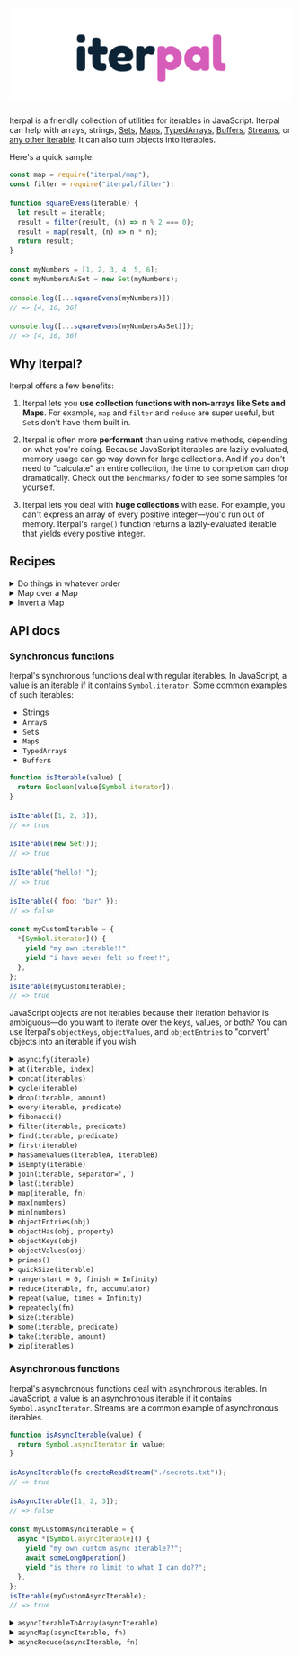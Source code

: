 # [![Iterpal](media/iterpal_logo.png)](https://github.com/EvanHahn/iterpal)

Iterpal is a friendly collection of utilities for iterables in JavaScript. Iterpal can help with arrays, strings, [Sets](https://developer.mozilla.org/en-US/docs/Web/JavaScript/Reference/Global_Objects/Set), [Maps](https://developer.mozilla.org/en-US/docs/Web/JavaScript/Reference/Global_Objects/Map), [TypedArrays](https://developer.mozilla.org/en-US/docs/Web/JavaScript/Reference/Global_Objects/TypedArray), [Buffers](https://nodejs.org/api/buffer.html#buffer_buffer), [Streams](https://nodejs.org/api/stream.html), or [any other iterable](https://developer.mozilla.org/en-US/docs/Web/JavaScript/Reference/Iteration_protocols#The_iterable_protocol). It can also turn objects into iterables.

Here's a quick sample:

```js
const map = require("iterpal/map");
const filter = require("iterpal/filter");

function squareEvens(iterable) {
  let result = iterable;
  result = filter(result, (n) => n % 2 === 0);
  result = map(result, (n) => n * n);
  return result;
}

const myNumbers = [1, 2, 3, 4, 5, 6];
const myNumbersAsSet = new Set(myNumbers);

console.log([...squareEvens(myNumbers)]);
// => [4, 16, 36]

console.log([...squareEvens(myNumbersAsSet)]);
// => [4, 16, 36]
```

## Why Iterpal?

Iterpal offers a few benefits:

1. Iterpal lets you **use collection functions with non-arrays like Sets and Maps**. For example, `map` and `filter` and `reduce` are super useful, but `Set`s don't have them built in.

1. Iterpal is often more **performant** than using native methods, depending on what you're doing. Because JavaScript iterables are lazily evaluated, memory usage can go way down for large collections. And if you don't need to "calculate" an entire collection, the time to completion can drop dramatically. Check out the `benchmarks/` folder to see some samples for yourself.

1. Iterpal lets you deal with **huge collections** with ease. For example, you can't express an array of every positive integer—you'd run out of memory. Iterpal's `range()` function returns a lazily-evaluated iterable that yields every positive integer.

## Recipes

<details>
<summary>Do things in whatever order</summary>

```js
// One of these native solutions is much faster:
const nativeFast = myLargeArray.slice(0, 100).map(String);
const nativeSlow = myLargeArray.map(String).slice(0, 100);

// These are basically the same, and both finish quickly:
const iterOne = [...take(map(myLargeArray, String), 100)];
const iterTwo = [...map(take(myLargeArray, 100), String)];
```

</details>

<details>
<summary>Map over a Map</summary>

```js
const map = require("iterpal/map");

const ages = new Map([
  ["Esmeralda", 30],
  ["Carlo", 45],
  ["Ignacio", 99],
]);

const agesNextYear = new Map(map(ages, ([name, age]) => [name, age + 1]));

ages.get("Esmeralda");
// => 30

agesNextYear.get("Esmeralda");
// => 31
```

</details>

<details>
<summary>Invert a Map</summary>

```js
const zip = require("iterpal/zip");

function invertMap(toInvert) {
  return new Map(zip([toInvert.values(), toInvert.keys()]));
}

const nameById = new Map([
  [123, "Burt"],
  [456, "Ernie"],
  [456, "Big Bird"],
]);
const idByName = invertMap(nameById);

idByName.get("Ernie");
// => 456
```

</details>

## API docs

### Synchronous functions

Iterpal's synchronous functions deal with regular iterables. In JavaScript, a value is an iterable if it contains `Symbol.iterator`. Some common examples of such iterables:

- Strings
- `Array`s
- `Set`s
- `Map`s
- `TypedArray`s
- `Buffer`s

```js
function isIterable(value) {
  return Boolean(value[Symbol.iterator]);
}

isIterable([1, 2, 3]);
// => true

isIterable(new Set());
// => true

isIterable("hello!!");
// => true

isIterable({ foo: "bar" });
// => false

const myCustomIterable = {
  *[Symbol.iterator]() {
    yield "my own iterable!!";
    yield "i have never felt so free!!";
  },
};
isIterable(myCustomIterable);
// => true
```

JavaScript objects are not iterables because their iteration behavior is ambiguous—do you want to iterate over the keys, values, or both? You can use Iterpal's `objectKeys`, `objectValues`, and `objectEntries` to "convert" objects into an iterable if you wish.

<details>
<summary><code>asyncify(iterable)</code></summary>

Converts a synchronous iterable to an asynchronous one.

```js
const asyncify = require("iterpal/asyncify");

asyncify([1, 2, 3, 4]);
// => Asynchronous iterable yielding 1, 2, 3, 4
```

</details>

<details>
<summary><code>at(iterable, index)</code></summary>

Returns the nth element from an iterable. Returns `undefined` if the index is out of range.

```js
const at = require("iterpal/at");

at(new Set(["hello", "world"]), 0);
// => 'hello'

at(["hello", "world"], 1);
// => 'world'

at(new Set(["hello", "world"]), 2);
// => undefined
```

</details>

<details>
<summary><code>concat(iterables)</code></summary>

Concatenates multiple iterables, returning a new iterable.

```js
const concat = require("iterpal/concat");

const myArray = [1, 2, 3];
const mySet = new Set([4, 5, 6]);
const myMap = new Map([
  ["bing", "bong"],
  ["foo", "boo"],
]);

concat([myArray, mySet, myMap]);
// => Iterable yielding 1, 2, 3, 4, 5, 6, ['bing', 'bong'], ['foo', 'boo']

concat(myMap);
// => Iterable yielding 'bing', 'bong', 'foo', 'boo'

const asArray = [...concat([myArray, mySet, myMap])];
// => [1, 2, 3, 4, 5, 6, ['bing', 'bong'], ['foo', 'boo']]
```

</details>

<details>
<summary><code>cycle(iterable)</code></summary>

Returns an infinite iterable that "cycles" over `iterable`.

```js
const cycle = require("iterpal/cycle");

cycle([1, 2, 3]);
// => Iterable yielding 1, 2, 3, 1, 2, 3, 1, 2, 3, 1, 2 ...
```

</details>

<details>
<summary><code>drop(iterable, amount)</code></summary>

Returns an iterable with the first `amount` elements removed.

```js
const drop = require("iterpal/drop");

drop(new Set(["hello", "to", "the", "world!"]), 2);
// => Iterable yielding 'the', 'world'

drop(new Set(["hello", "to", "the", "world!"]), 4);
// => Empty iterable
```

</details>

<details>
<summary><code>every(iterable, predicate)</code></summary>

Returns `true` if `predicate(value)` returns true for every value in `iterable`, and false otherwise. Returns `true` for an empty iterable.

```js
const every = require("iterpal/every");

function isEven(n) {
  return n % 2 === 0;
}

const mySet = new Set([2, 4, 6, 8]);
every(mySet, isEven);
// => true

every([2, 3, 4], isEven);
// => false

every([], () => false);
// => true
```

</details>

<details>
<summary><code>fibonacci()</code></summary>

Returns an iterable yielding the Fibonacci sequence, starting with 1.

```js
const fibonacci = require("iterpal/fibonacci");

fibonacci();
// => Iterable yielding 1, 1, 2, 3, 5, 8, 13...
```

</details>

<details>
<summary><code>filter(iterable, predicate)</code></summary>

Returns a new iterable which iterates over `iterable`, yielding when `predicate(value)` returns a truthy value.

The predicate function is invoked with one argument: the current value.

```js
const filter = require("iterpal/filter");

function isEven(n) {
  return n % 2 === 0;
}

const mySet = new Set([1, 2, 3, 4, 5, 6]);

filter(mySet, isEven);
// => Iterable yielding 2, 4, 6

const asArray = [...filter(mySet, isEven)];
// => [2, 4, 6]
```

</details>

<details>
<summary><code>find(iterable, predicate)</code></summary>

Iterates over `iterable`, returning the first element `predicate(value)` returns truthy for. Returns `undefined` if no value is found.

```js
const find = require("iterpal/find");

function isEven(n) {
  return n % 2 === 0;
}

find(new Set([1, 3, 4, 5]), isEven);
// => 4

find([1, 3, 5, 7], isEven);
// => undefined

find([], isEven);
// => undefined
```

</details>

<details>
<summary><code>first(iterable)</code></summary>

Returns the first value in an iterable. Returns `undefined` if the iterable is empty.

```js
const first = require("iterpal/first");

first(new Set(["hello", "world"]));
// => 'hello'

first([10, 11, 12]);
// => 10

first(new Map());
// => undefined
```

</details>

<details>
<summary><code>hasSameValues(iterableA, iterableB)</code></summary>

If `iterableA` and `iterableB` have the same lengths and values, returns `true`. Otherwise, returns `false`. Equality is determined with `Object.is`.

```js
const hasSameValues = require("iterpal/hasSameValues");

hasSameValues([9, 8, 7], [7, 8, 9]);
// => true

hasSameValues([9, 8, 7], [9, 10, 11]);
// => false

hasSameValues([9, 8, 7], new Set([7, 9, 8]));
// => true

hasSameValues([], new Set([]));
// => true
```

</details>

<details>
<summary><code>isEmpty(iterable)</code></summary>

Returns `true` if `iterable` has no elements, and `false` otherwise.

```js
const isEmpty = require("iterpal/isEmpty");

isEmpty(new Set());
// => true

isEmpty([1, 2, 3]);
// => false
```

</details>

<details>
<summary><code>join(iterable, separator=',')</code></summary>

Converts all elements in `iterable` into a string separated by `separator`.

Like `Array.prototype.join`, `null` and `undefined` are converted to empty strings.

```js
const join = require("iterpal/join");

join(new Set(["hello", "world"]));
// => 'hello,world'

join(new Set(["hello", "world"]), " and ");
// => 'hello and world'

join([1, undefined, 2, null, 3]);
// => '1,,2,,3'

join(new Map());
// => ''
```

</details>

<details>
<summary><code>last(iterable)</code></summary>

Iterates over `iterable`, returning the final value. Returns `undefined` if the iterable is empty.

If you know the type of `iterable` and it has a `length` or `size` property, you should use that instead because it is faster.

```js
const last = require("iterpal/last");

last(new Set(["hello", "world"]));
// => 'world'

last([10, 11, 12]);
// => 12

last(new Map());
// => undefined
```

</details>

<details>
<summary><code>map(iterable, fn)</code></summary>

Returns a new iterable which iterates over `iterable`, yielding `fn(value)` for each value.

`fn` is invoked with one argument: the current value.

```js
const map = require("iterpal/map");

function square(n) {
  return n * n;
}

const mySet = new Set([1, 2, 3]);

map(mySet, square);
// => Iterable yielding 1, 4, 9

const asArray = [...map(mySet, square)];
// => [1, 4, 9]
```

</details>

<details>
<summary><code>max(numbers)</code></summary>

Returns the largest number in the iterable `numbers`. Returns `undefined` if `numbers` is an empty iterable.

```js
const max = require("iterpal/max");

max(new Set([9, 3, 1]));
// => 9

max([Infinity, 1, 2]);
// => Infinity
```

</details>

<details>
<summary><code>min(numbers)</code></summary>

Returns the smallest number in the iterable `numbers`. Returns `undefined` if `numbers` is an empty iterable.

```js
const min = require("iterpal/min");

min(new Set([9, 3, 1]));
// => 1
```

</details>

<details>
<summary><code>objectEntries(obj)</code></summary>

Returns an iterable, yielding `[key, value]` for each entry in the object. An iterable version of `Object.entries`.

```js
const objectEntries = require("iterpal/objectEntries");

objectEntries({
  bing: "bong",
  foo: "boo",
});
// => Iterable yielding ['bing', 'bong'], ['foo', 'boo']

objectEntries({});
// => Empty iterable
```

</details>

<details>
<summary><code>objectHas(obj, property)</code></summary>

An internal utility method exposed for public use. Returns true if `property` is an own-property of `obj`, false otherwise. You can use this instead of `Object.prototype.hasOwnProperty`.

```js
const objectHas = require("iterpal/objectHas");

objectHas({ foo: "bar" }, "foo");
// => true

objectHas({ foo: "bar" }, "baz");
// => false

objectHas({ foo: "bar" }, "hasOwnProperty");
// => false
```

</details>

<details>
<summary><code>objectKeys(obj)</code></summary>

Returns an iterable, yielding each key in the object. An iterable version of `Object.keys`.

```js
const objectKeys = require("iterpal/objectKeys");

objectKeys({
  bing: 1,
  bong: 2,
});
// => Iterable yielding 'bing', 'bong'

objectKeys({});
// => Empty iterable
```

</details>

<details>
<summary><code>objectValues(obj)</code></summary>

Returns an iterable, yielding each value in the object. An iterable version of `Object.values`.

```js
const objectValues = require("iterpal/objectValues");

objectValues({
  bing: 1,
  bong: 2,
});
// => Iterable yielding 1, 2

objectValues({});
// => Empty iterable
```

</details>

<details>
<summary><code>primes()</code></summary>

Returns an iterable, yielding each prime integer.

```js
const primes = require("iterpal/primes");
const take = require("iterpal/take");

primes();
// => Iterable yielding 2, 3, 5, 7, 11, 13, ...

const asArray = [...take(primes(), 100)];
// => [an array of the first 100 prime numbers]
```

</details>

<details>
<summary><code>quickSize(iterable)</code></summary>

Returns the size of the iterable if its size can be determined without iterating, otherwise returns null. Works for arrays, strings, `Set`s, `Map`s, `TypedArray`s, and `ArrayBuffer`s. Notably, doesn't work for "plain" objects with a `length` property.

```js
const quickSize = require("iterpal/quickSize");

quickSize([9, 8, 7]);
// => 3

quickSize("hello");
// => 5

const myCustomIterable = {
  *[Symbol.iterator]() {
    yield "oh";
    yield "yeah";
  },
};
quickSize(myCustomIterable);
// => null
```

</details>

<details>
<summary><code>range(start = 0, finish = Infinity)</code></summary>

Returns an iterable of integers from `start` to `finish`.

```js
const range = require("iterpal/range");

range();
// => Iterable yielding 0, 1, 2, 3, 4, 5...

range(10);
// => Iterable yielding 10, 11, 12, 13, 14, 15...

range(6, 9);
// => Iterable yielding 6, 7, 8

const asArray = [...range(6, 9)];
// => [6, 7, 8]
```

</details>

<details>
<summary><code>reduce(iterable, fn, accumulator)</code></summary>

Reduces `iterable` to a single value. On each iteration, calls `fn` with the result so far (starting at `accumulator`) and the current value.

```js
const reduce = require("iterpal/reduce");

function add(a, b) {
  return a + b;
}

reduce(new Set([1, 2, 3]), add, 0);
// => 6

reduce(new Set([1, 2, 3]), add, 10);
// => 16

reduce([], add, 123);
// => 123
```

</details>

<details>
<summary><code>repeat(value, times = Infinity)</code></summary>

Returns an iterable that yields `value`. If `times` is supplied, the length is boundless. If `times` is not supplied, the iterable is infinite.

```js
const repeat = require("iterpal/repeat");

repeat("foo");
// => Iterable yielding 'foo', 'foo', 'foo', 'foo'...

repeat("hi", 5);
// => Iterable yielding 'hi', 'hi', 'hi', 'hi', 'hi'

const asArray = [...repeat("hi", 5)];
// => ['hi', 'hi', 'hi', 'hi', 'hi']
```

</details>

<details>
<summary><code>repeatedly(fn)</code></summary>

Returns an iterable that yields `fn(iterationCount)` every time. Useful when "converting" a function to an iterable.

```js
const repeatedly = require("iterpal/repeatedly");

repeatedly(Math.random);
// => Iterable yielding random numbers

repeatedly((n) => `Iteration #${n + 1}`);
// => Iterable yielding 'Iteration 1', 'Iteration 2', 'Iteration 3' ...
```

</details>

<details>
<summary><code>size(iterable)</code></summary>

Returns the size of an iterable. If you know the type of `iterable` and it has a `length` or `size` property, you should use that instead because it is faster.

```js
const size = require("iterpal/size");

const myArray = ["hello", "world"];
myArray.length === size(myArray);
// => true

const mySet = new Set(["oh", "hello", "there"]);
mySet.size === size(mySet);
// => true

const myCustomIterable = {
  *[Symbol.iterator]() {
    yield "oh";
    yield "yeah";
  },
};
size(myCustomIterable);
// => 2
```

</details>

<details>
<summary><code>some(iterable, predicate)</code></summary>

Returns `true` if `predicate(value)` returns true for any value in `iterable`, and false otherwise. Returns `false` for an empty iterable.

```js
const some = require("iterpal/some");

function isEven(n) {
  return n % 2 === 0;
}

const mySet = new Set([1, 2, 3]);
some(mySet, isEven);
// => true

some([1, 3, 5], isEven);
// => false

some([], () => true);
// => false
```

</details>

<details>
<summary><code>take(iterable, amount)</code></summary>

Returns a new iterable with `amount` elements taken from the beginning.

```js
const take = require("iterpal/take");

take(["hello", "to", "you!"], 2);
// => Iterable yielding 'hello', 'to'

take(["hello", "to", "you!"], 200);
// => Iterable yielding 'hello', 'to', 'you!'
```

</details>

<details>
<summary><code>zip(iterables)</code></summary>

Returns an iterable of arrays. The first array contains the first elements of each of the input iterables, the second contains the second elements of each input iterable, and so on. Useful when constructing `Map`s.

```js
const zip = require("iterpal/zip");
const range = require("iterpal/range");

const everyPositiveInteger = range(1);
const smallSet = new Set(["hello", "world"]);
const primes = [2, 3, 5, 7, 11];

zip([smallSet, everyPositiveInteger]);
// => Iterable yielding ['hello', 1], ['world', 2]

new Map(zip([smallSet, everyPositiveInteger]));
// => Map { 'hello' => 1, 'world' => 2 }

zip([smallSet, primes, everyPositiveInteger]);
// => Iterable yielding ['hello', 2, 1], ['world', 3, 2]

zip([everyPositiveInteger, smallSet]);
// => Infinite iterable yielding [1, 'hello'], [2, 'world'], [3, undefined], [4, undefined], ...
```

</details>

### Asynchronous functions

Iterpal's asynchronous functions deal with asynchronous iterables. In JavaScript, a value is an asynchronous iterable if it contains `Symbol.asyncIterator`. Streams are a common example of asynchronous iterables.

```js
function isAsyncIterable(value) {
  return Symbol.asyncIterator in value;
}

isAsyncIterable(fs.createReadStream("./secrets.txt"));
// => true

isAsyncIterable([1, 2, 3]);
// => false

const myCustomAsyncIterable = {
  async *[Symbol.asyncIterable]() {
    yield "my own custom async iterable??";
    await someLongOperation();
    yield "is there no limit to what I can do??";
  },
};
isIterable(myCustomAsyncIterable);
// => true
```

<details>
<summary><code>asyncIterableToArray(asyncIterable)</code></summary>

Turns an asynchronous iterable (such as a stream) into an array. Returns a `Promise` that resolves to an array.

```js
const asyncIterableToArray = require("iterpal/asyncIterableToArray");
const fs = require("fs");

async function readSecrets() {
  const secretsStream = fs.createReadStream("./secrets.txt", "utf8");
  await asyncIterableToArray(secretsStream);
  // => [an array of chunks of the the file]
}
```

</details>

<details>
<summary><code>asyncMap(asyncIterable, fn)</code></summary>

Returns a new asynchronous iterable which iterates over `asyncIterable`, yielding `fn(value)` for each value. If `fn` returns a Promise, it will be awaited.

```js
const asyncMap = require("iterpal/asyncMap");

const someNumbers = {
  async *[Symbol.asyncIterator]() {
    yield 1;
    yield 2;
    yield 3;
  },
};

const square = (n) => n * n;
const doubleAsync = (n) => Promise.resolve(n + n);

asyncMap(someNumbers, square);
// => Async iterable yielding 1, 4, 9

asyncMap(someNumbers, doubleAsync);
// => Async iterable yielding 2, 4, 6
```

</details>

<details>
<summary><code>asyncReduce(asyncIterable, fn)</code></summary>

Reduces `asyncIterableToArray` to a single value. On each iteration, calls `fn` with the result so far (starting at `accumulator`) and the current value. If `fn` returns a `Promise`, it is awaited.

Returns a `Promise`.

```js
const asyncReduce = require("iterpal/asyncReduce");
const fs = require("fs");

function concatBuffers(a, b) {
  return Buffer.concat([a, b]);
}

async function readSecrets() {
  const secretsStream = fs.createReadStream("./secrets.txt");
  await asyncReduce(secretsStream, concatBuffers, Buffer.alloc(0));
  // => <Buffer 12 34 56 ...>
}
```

</details>
